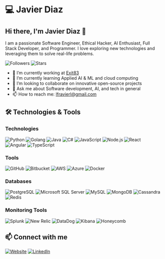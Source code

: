 # 💻 Javier Diaz

<!-- ![Header](https://example.com/your-header-image.png) -->

## Hi there, I'm Javier Diaz 👋

I am a passionate Software Engineer, Ethical Hacker, AI Enthusiast, Full Stack Developer, and Programmer. I love exploring new technologies and leveraging them to solve real-life problems.

![Followers](https://img.shields.io/github/followers/Fravieror?style=social)
![Stars](https://img.shields.io/github/stars/Fravieror?style=social)

- 🔭 I’m currently working at [Exit83](https://exit83.com)
- 🌱 I’m currently learning Applied AI & ML and cloud computing
- 👯 I’m looking to collaborate on innovative open-source projects
- 💬 Ask me about Software development, AI, and tech in general
- 📫 How to reach me: [lfravierl@gmail.com](mailto:lfravierl@gmail.com)

## 🛠️ Technologies & Tools

### Technologies

![Python](https://img.shields.io/badge/Python-3776AB?style=for-the-badge&logo=python&logoColor=white)
![Golang](https://img.shields.io/badge/Go-00ADD8?style=for-the-badge&logo=go&logoColor=white)
![Java](https://img.shields.io/badge/Java-007396?style=for-the-badge&logo=java&logoColor=white)
![C#](https://img.shields.io/badge/C%23-239120?style=for-the-badge&logo=c-sharp&logoColor=white)
![JavaScript](https://img.shields.io/badge/JavaScript-F7DF1E?style=for-the-badge&logo=javascript&logoColor=black)
![Node.js](https://img.shields.io/badge/Node.js-339933?style=for-the-badge&logo=nodedotjs&logoColor=white)
![React](https://img.shields.io/badge/React-20232A?style=for-the-badge&logo=react&logoColor=61DAFB)
![Angular](https://img.shields.io/badge/Angular-DD0031?style=for-the-badge&logo=angular&logoColor=white)
![TypeScript](https://img.shields.io/badge/TypeScript-3178C6?style=for-the-badge&logo=typescript&logoColor=white)

### Tools

![GitHub](https://img.shields.io/badge/GitHub-181717?style=for-the-badge&logo=github&logoColor=white)
![Bitbucket](https://img.shields.io/badge/Bitbucket-0052CC?style=for-the-badge&logo=bitbucket&logoColor=white)
![AWS](https://img.shields.io/badge/AWS-232F3E?style=for-the-badge&logo=amazon-aws&logoColor=white)
![Azure](https://img.shields.io/badge/Azure-0078D4?style=for-the-badge&logo=microsoft-azure&logoColor=white)
![Docker](https://img.shields.io/badge/Docker-2496ED?style=for-the-badge&logo=docker&logoColor=white)

### Databases

![PostgreSQL](https://img.shields.io/badge/PostgreSQL-336791?style=for-the-badge&logo=postgresql&logoColor=white)
![Microsoft SQL Server](https://img.shields.io/badge/Microsoft%20SQL%20Server-CC2927?style=for-the-badge&logo=microsoft-sql-server&logoColor=white)
![MySQL](https://img.shields.io/badge/MySQL-4479A1?style=for-the-badge&logo=mysql&logoColor=white)
![MongoDB](https://img.shields.io/badge/MongoDB-47A248?style=for-the-badge&logo=mongodb&logoColor=white)
![Cassandra](https://img.shields.io/badge/Cassandra-1287B1?style=for-the-badge&logo=apache-cassandra&logoColor=white)
![Redis](https://img.shields.io/badge/Redis-DC382D?style=for-the-badge&logo=redis&logoColor=white)

### Monitoring Tools

![Splunk](https://img.shields.io/badge/Splunk-000000?style=for-the-badge&logo=splunk&logoColor=white)
![New Relic](https://img.shields.io/badge/New%20Relic-008C99?style=for-the-badge&logo=new-relic&logoColor=white)
![DataDog](https://img.shields.io/badge/DataDog-632CA6?style=for-the-badge&logo=datadog&logoColor=white)
![Kibana](https://img.shields.io/badge/Kibana-005571?style=for-the-badge&logo=kibana&logoColor=white)
![Honeycomb](https://img.shields.io/badge/Honeycomb-FF6F00?style=for-the-badge&logo=honeycomb&logoColor=white)


<!-- ## 📈 GitHub Stats

![Javier's GitHub stats](https://github-readme-stats.vercel.app/api?username=Fravieror&show_icons=true&theme=radical)
![Top Langs](https://github-readme-stats.vercel.app/api/top-langs/?username=Fravieror&layout=compact&theme=radical) -->

## 📫 Connect with me

[![Website](https://img.shields.io/badge/Website-4285F4?style=for-the-badge&logo=google-chrome&logoColor=white)](https://fravieror.github.io/personal-webpage)
[![LinkedIn](https://img.shields.io/badge/LinkedIn-0A66C2?style=for-the-badge&logo=linkedin&logoColor=white)](https://www.linkedin.com/in/javier-diaz-8b990b17b/)
